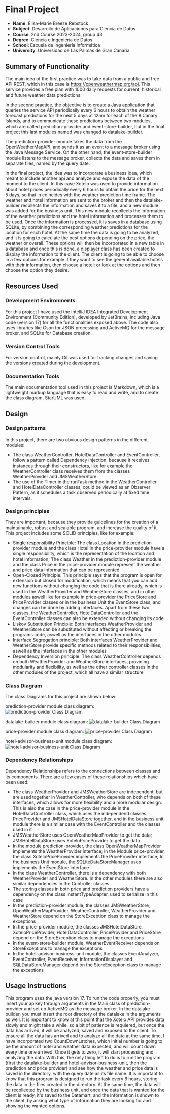 # Final Project
- **Name**: Elisa-Marie Breeze Rebstock
- **Subject**: Desarrollo de Aplicaciones para Ciencia de Datos
- **Course**: 2nd Course 2023-2024, group 43
- **Degree**: Ciencia e Ingeniería de Datos
- **School**: Escuela de Ingeniería Informática
- **University**: Universidad de Las Palmas de Gran Canaria

## Summary of Functionality

The main idea of the first practice was to take data from a public and free API REST, which in this case is https://openweathermap.org/api. This service provides a free plan with 1000 daily requests for current, historical and future weather data predictions.

In the second practice, the objective is to create a Java application that queries the service API periodically every 6 hours to obtain the weather forecast predictions for the next 5 days at 12am for each of the 8 Canary Islands, and to communicate these predictions between two modules, which are called prediction-provider and event-store-builder, but in the final project this last modules named was changed to datalake-builder.

The prediction-provider module takes the data from the OpenWeatherMapAPI, and sends it as an event to a message broker using the Java Message Service.
On the other hand, the event-store-builder module listens to the message broker, collects the data and saves them in separate files, named by the query date.

In the final project, the idea was to incorporate a business idea, which meant to include another api and analyze and expose the data of the moment to the client. In this case Xotelo was used to provide information about hotel prices periodically every 6 hours to obtain the price for the next 5 days, so that in coincides with the weather prediction time frame.
The weather and hotel information are sent to the broker and then the datalake-builder recollects the information and saves it to a file, and a new module was added for the business unit.
This new module recollects the information of the weather predictions and the hotel information and processes them to be used. Once the information is processed, it is saves in a database using SQLite, by combining the corresponding weather predictions for the location for each hotel. 
At the same time the data is going to be analyzed, and it is going to calculate the best options depending on the price, the weather or overall. These options will then be incorporated in a new table in a database and once this is done, a displayer class has been created to display the information to the client. 
The client is going to be able to choose in a few options for example if they want to see the general available hotels with their information, then choose a hotel; or look at the options and then choose the option they desire. 

## Resources Used
### Development Environments
For this project I have used the IntelliJ IDEA Integrated Development Environment (Community Edition), developed by JetBrains, including Java code (version 17) for all the functionalities exposed above. The code also uses libraries like Gson for JSON processing and ActiveMQ for the message broker, and SQLite for Database creation.
### Version Control Tools
For version control, mainly Git was used for tracking changes and saving the versions created during the development.
### Documentation Tools
The main documentation tool used in this project is Markdown, which is a lightweight markup language that is easy to read and write, and to create the class diagram, StarUML was used.

## Design

### Design patterns
In this project, there are two obvious design patterns in the different modules: 
- The class WeatherController, HotelDataController and EventController, follow a pattern called Dependency Injection, because it receives instances through their constructors, like for example the WeatherController class receives them from the classes WeatherProvider and JMSWeatherStore. 
- The use of the Timer in the runTask method in the WeatherController and HotelDataController classes, could be viewed as an Observer Pattern, as it schedules a task observed periodically at fixed time intervals.

### Design principles
They are important, because they provide guidelines for the creation of a maintainable, robust and scalable program, and increase the quality of it. This project includes some SOLID principles, like for example:
- Single responsibility Principle: The class Location in the prediction provider module and the class Hotel in the price-provider module have a single responsibility, which is the representation of the location and hotel information; The class Weather in the prediction-provider module and the class Price in the price-provider module represent the weather and price data information that can be represented
- Open-Closed Principle: This principle says that the program is open for extension but closed for modification, which means that you can add new functions without changing the code that is there already, which is used in the WeatherProvider and WeatherStore classes, and in other modules aswell like for example in price-provider the PriceStore and PriceProvider classes or in the business Unit the EventStore class, and changes can be done by adding interfaces. Apart from these two classes, the WeatherController, HotelDataController and the EventController classes can also be extended without changing its code
- Liskov Substitution Principle: Both interfaces WeatherProvider and WeatherStore can be substituted without affecting or breaking the programs code, aswell as the interfaces in the other modules
- Interface Segregation principle: Both interfaces WeatherProvider and WeatherStore provide specific methods related to their responsibilities, aswell as the interfaces in the other modules
- Dependency Inversion principle: The class WeatherController depends on both WeatherProvider and WeatherStore interfaces, providing modularity and flexibility, as well as the other controller classes in the other modules of the project, which all have a similar structure

### Class Diagram
The class Diagrams for this project are shown below:

prediction-provider module class diagram:
![prediction-provider Class Diagram](UMLPredictionProvider.png)

datalake-builder module class diagram:
![datalake-builder Class Diagram](UMLDatalakeBuilder.png)

price-provider module class diagram:
![price-provider Class Diagram](UMLPriceProvider.png)

hotel-advisor-business-unit module class diagram:
![hotel-advisor-business-unit Class Diagram](UMLBusinessUnit.png)


### Dependency Relationships
Dependency Relationships refers to the connections between classes and its components. There are a few cases of these relationships which have been used: 
- The class WeatherProvider and JMSWeatherStore are independent, but are used together in WeatherController, who depends on both of these interfaces, which allows for more flexibility and a more modular design. This is also the case in the price-provider module in the HotelDataController class, which uses the independend classes PriceProvider and JMSHotelDataStore together, and in the business unit module there is a similar case with the EventController and the classes used in it
- JMSWeatherStore uses OpenWeatherMapProvider to get the data; JMSHotelDataStore uses XoteloPriceProvider to get the data
- In the module prediction-provider, the class OpenWeatherMapProvider implements the WeatherProvider interface; In the Module price-provider, the class XoteloPriceProvider implements the PriceProvider interface; In the business Unit module, the SQLiteDataStoreManager uses implements the EventStore interface
- In the class WeatherController, there is a dependency with both WeatherProvider and WeatherStore. In the other modules there are also similar dependencies in the Controller classes.
- The storing classes in both price and prediction providers have a dependency on the class InstantTypeAdapter, used to serialize in this case
- In the prediction-provider module, the classes JMSWeatherStore, OpenWeatherMapProvider, WeatherController, WeatherProvider and WeatherStore depend on the StoreException class to manage the exceptions
- In the price-provider module, the classes JMSHotelDataStore, XoteloPriceProvider, HotelDataController, PriceProvider and PriceStore depend on the StoreException class to manage the exceptions
- In the event-store-builder module, WeatherEventReceiver depends on StoreExceptions to manage the exceptions
- In the hotel-advisor-business-unit module, the classes EventAnalyzer, EventController, EventReceiver, InformationDisplayer and SQLDataStoreManager depend on the StoreException class to manage the exceptions

## Usage Instructions
This program uses the java version 17. To run the code properly, you must insert your apikey through arguments in the Main class of prediction-provider and set up ActiveMQ as the message broker. In the datalake-builder, you must insert the root directory of the datalake in the arguments as well.
It is important to know at this point that the Xotelo API provides data slowly and might take a while, so a bit of patience is requiered, but once the data has arrived, it will be analyzed, saved and exposed to the client. 
To ensure all the data has arrived and to analyze all the data at the same time, I have incorporated two CountDownLatches, which initial number is going to be the amount of hotel and weather data expected, and will count down every time one arrived. Once it gets to zero, it will start processing and analyzing the data.
With this, the only thing left to do is to run the program (first the datalake-builder and hotel-advisor-business-unit, then the prediction and price provider) and see how the weather and price data is saved in the directory, with the query date as its file name.
It is important to know that this program is designed to run the task every 6 hours, storing the data in the files created in the directory.
At the same time, the data will be recollected by the business unit, and once the data that is wanted for the client is ready, it's saved to the Datamart, and the information is shown to the client, by asking what type of information they are looking for and showing the wanted options. 
